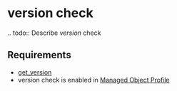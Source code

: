 # version check

.. todo::
    Describe *version* check

## Requirements

* [get_version](../../../dev/scripts/get_version.md)
* version check is enabled in [Managed Object Profile](../../../reference/concepts/managed-object-profile/index.md)
